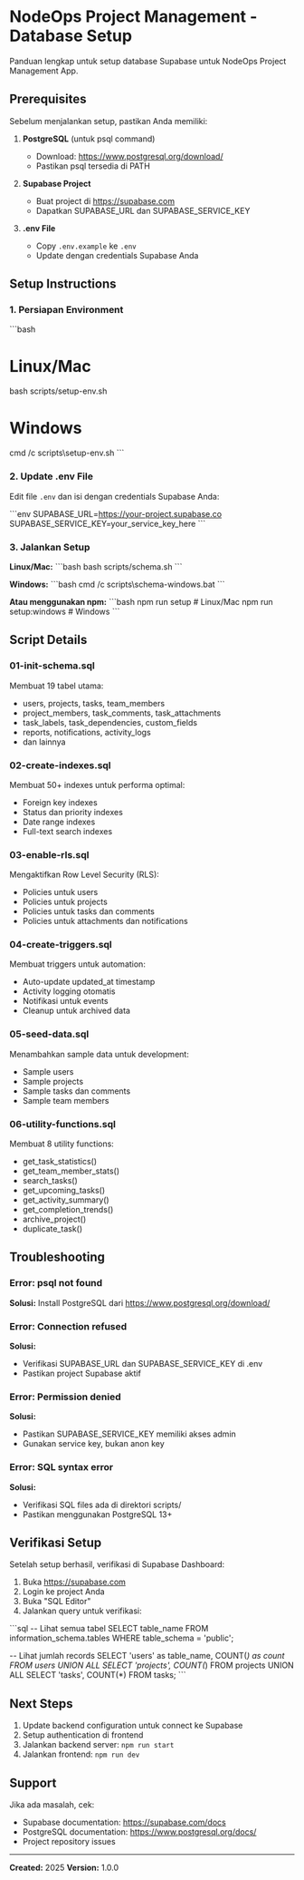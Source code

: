 # NodeOps Project Management - Database Setup

Panduan lengkap untuk setup database Supabase untuk NodeOps Project Management App.

## Prerequisites

Sebelum menjalankan setup, pastikan Anda memiliki:

1. **PostgreSQL** (untuk psql command)
   - Download: https://www.postgresql.org/download/
   - Pastikan psql tersedia di PATH

2. **Supabase Project**
   - Buat project di https://supabase.com
   - Dapatkan SUPABASE_URL dan SUPABASE_SERVICE_KEY

3. **.env File**
   - Copy `.env.example` ke `.env`
   - Update dengan credentials Supabase Anda

## Setup Instructions

### 1. Persiapan Environment

\`\`\`bash
# Linux/Mac
bash scripts/setup-env.sh

# Windows
cmd /c scripts\setup-env.sh
\`\`\`

### 2. Update .env File

Edit file `.env` dan isi dengan credentials Supabase Anda:

\`\`\`env
SUPABASE_URL=https://your-project.supabase.co
SUPABASE_SERVICE_KEY=your_service_key_here
\`\`\`

### 3. Jalankan Setup

**Linux/Mac:**
\`\`\`bash
bash scripts/schema.sh
\`\`\`

**Windows:**
\`\`\`bash
cmd /c scripts\schema-windows.bat
\`\`\`

**Atau menggunakan npm:**
\`\`\`bash
npm run setup          # Linux/Mac
npm run setup:windows  # Windows
\`\`\`

## Script Details

### 01-init-schema.sql
Membuat 19 tabel utama:
- users, projects, tasks, team_members
- project_members, task_comments, task_attachments
- task_labels, task_dependencies, custom_fields
- reports, notifications, activity_logs
- dan lainnya

### 02-create-indexes.sql
Membuat 50+ indexes untuk performa optimal:
- Foreign key indexes
- Status dan priority indexes
- Date range indexes
- Full-text search indexes

### 03-enable-rls.sql
Mengaktifkan Row Level Security (RLS):
- Policies untuk users
- Policies untuk projects
- Policies untuk tasks dan comments
- Policies untuk attachments dan notifications

### 04-create-triggers.sql
Membuat triggers untuk automation:
- Auto-update updated_at timestamp
- Activity logging otomatis
- Notifikasi untuk events
- Cleanup untuk archived data

### 05-seed-data.sql
Menambahkan sample data untuk development:
- Sample users
- Sample projects
- Sample tasks dan comments
- Sample team members

### 06-utility-functions.sql
Membuat 8 utility functions:
- get_task_statistics()
- get_team_member_stats()
- search_tasks()
- get_upcoming_tasks()
- get_activity_summary()
- get_completion_trends()
- archive_project()
- duplicate_task()

## Troubleshooting

### Error: psql not found
**Solusi:** Install PostgreSQL dari https://www.postgresql.org/download/

### Error: Connection refused
**Solusi:** 
- Verifikasi SUPABASE_URL dan SUPABASE_SERVICE_KEY di .env
- Pastikan project Supabase aktif

### Error: Permission denied
**Solusi:**
- Pastikan SUPABASE_SERVICE_KEY memiliki akses admin
- Gunakan service key, bukan anon key

### Error: SQL syntax error
**Solusi:**
- Verifikasi SQL files ada di direktori scripts/
- Pastikan menggunakan PostgreSQL 13+

## Verifikasi Setup

Setelah setup berhasil, verifikasi di Supabase Dashboard:

1. Buka https://supabase.com
2. Login ke project Anda
3. Buka "SQL Editor"
4. Jalankan query untuk verifikasi:

\`\`\`sql
-- Lihat semua tabel
SELECT table_name FROM information_schema.tables 
WHERE table_schema = 'public';

-- Lihat jumlah records
SELECT 'users' as table_name, COUNT(*) as count FROM users
UNION ALL
SELECT 'projects', COUNT(*) FROM projects
UNION ALL
SELECT 'tasks', COUNT(*) FROM tasks;
\`\`\`

## Next Steps

1. Update backend configuration untuk connect ke Supabase
2. Setup authentication di frontend
3. Jalankan backend server: `npm run start`
4. Jalankan frontend: `npm run dev`

## Support

Jika ada masalah, cek:
- Supabase documentation: https://supabase.com/docs
- PostgreSQL documentation: https://www.postgresql.org/docs/
- Project repository issues

---

**Created:** 2025
**Version:** 1.0.0
